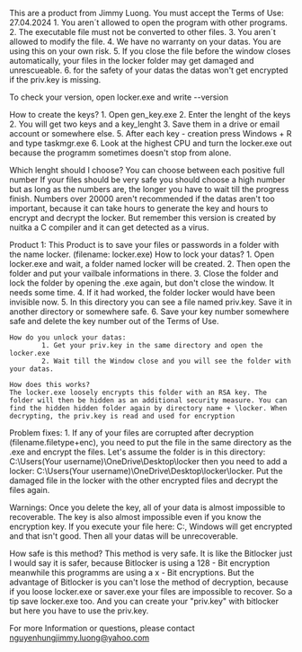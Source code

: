 This are a product from Jimmy Luong. You must accept the Terms of Use: 27.04.2024
	1. You aren´t allowed to open the program with other programs.
	2. The executable file must not be converted to other files.
	3. You aren´t allowed to modify the file.
	4. We have no warranty on your datas. You are using this on your own risk.
	5. If you close the file before the window closes automatically, your files in the locker folder may get damaged and unrescueable.
	6. for the safety of your datas the datas won't get encrypted if the priv.key is missing. 

To check your version, open locker.exe and write --version

How to create the keys?
	1. Open gen_key.exe
	2. Enter the lenght of the keys
	2. You will get two keys and a key_lenght
	3. Save them in a drive or email account or somewhere else.
	5. After each key - creation press Windows + R and type taskmgr.exe
	6. Look at the highest CPU and turn the locker.exe out because the programm sometimes doesn't stop from alone.

Which lenght should I choose?
You can choose between each positive full number
If your files should be very safe you should choose a high number but as long as the numbers are, the longer you have to wait till the progress finish.
Numbers over 20000 aren't recommended if the datas aren't too important, because it can take hours to generate the key and hours to encrypt and decrypt the locker. But remember this version is created by nuitka a C compiler and it can get detected as a virus.

Product 1:
    This Product is to save your files or passwords in a folder with the name locker. (filename: locker.exe)
    How to lock your datas?
            1. Open locker.exe and wait, a folder named locker will be created.
            2. Then open the folder and put your vailbale informations in there.
            3. Close the folder and lock the folder by opening the .exe again, but don't close the window. It needs some time.
            4. If it had worked, the folder locker would have been invisible now.
            5. In this directory you can see a file named priv.key. Save it in another directory or somewhere safe.
            6. Save your key number somewhere safe and delete the key number out of the Terms of Use.

    How do you unlock your datas:
            1. Get your priv.key in the same directory and open the locker.exe
            2. Wait till the Window close and you will see the folder with your datas.

    How does this works?
    The locker.exe loosely encrypts this folder with an RSA key. The folder will then be hidden as an additional security measure. You can find the hidden hidden folder again by directory name + \locker. When decrypting, the priv.key is read and used for encryption


Problem fixes:
    1. If any of your files are corrupted after decryption (filename.filetype+enc), you need to put the file in the same directory as the .exe and encrypt the files. Let's assume the 		folder is in this directory: 
        C:\Users\(Your username)\OneDrive\Desktop\locker
        then you need to add a locker:
        C:\Users\(Your username)\OneDrive\Desktop\locker\locker.
        Put the damaged file in the locker with the other encrypted files and decrypt the files again.


Warnings:
Once you delete the key, all of your data is almost impossible to recoverable. The key is also almost impossible even if you know the encryption key.
If you execute your file here: C:\, Windows will get encrypted and that isn't good. Then all your datas will be unrecoverable.

How safe is this method?
    This method is very safe. It is like the Bitlocker just I would say it is safer, because Bitlocker is using a 128 - Bit encryption meanwhile this programms are using a x - Bit encryptions.
    But the advantage of Bitlocker is you can't lose the method of decryption, because if you loose locker.exe or saver.exe your files are impossible to recover. So a tip save locker.exe too.
    And you can create your "priv.key" with bitlocker but here you have to use the priv.key.

For more Information or questions, please contact nguyenhungjimmy.luong@yahoo.com
